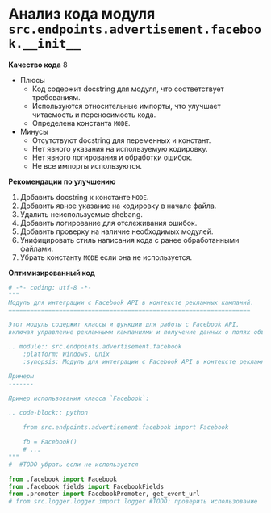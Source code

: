 # Анализ кода модуля `src.endpoints.advertisement.facebook.__init__`

**Качество кода**
8
- Плюсы
    - Код содержит docstring для модуля, что соответствует требованиям.
    - Используются относительные импорты, что улучшает читаемость и переносимость кода.
    - Определена константа `MODE`.
- Минусы
    - Отсутствуют docstring для переменных и констант.
    - Нет явного указания на используемую кодировку.
    - Нет явного логирования и обработки ошибок.
    - Не все импорты используются.

**Рекомендации по улучшению**
1. Добавить docstring к константе `MODE`.
2. Добавить явное указание на кодировку в начале файла.
3.  Удалить неиспользуемые shebang.
4.  Добавить логирование для отслеживания ошибок.
5.  Добавить проверку на наличие необходимых модулей.
6.  Унифицировать стиль написания кода с ранее обработанными файлами.
7.  Убрать константу `MODE` если она не используется.

**Оптимизированный код**
```python
# -*- coding: utf-8 -*-
"""
Модуль для интеграции с Facebook API в контексте рекламных кампаний.
===================================================================

Этот модуль содержит классы и функции для работы с Facebook API, 
включая управление рекламными кампаниями и получение данных о полях объявлений.

.. module:: src.endpoints.advertisement.facebook
    :platform: Windows, Unix
    :synopsis: Модуль для интеграции с Facebook API в контексте рекламных кампаний.

Примеры
-------

Пример использования класса `Facebook`:

.. code-block:: python

    from src.endpoints.advertisement.facebook import Facebook

    fb = Facebook()
    # ...
"""
#  #TODO убрать если не используется

from .facebook import Facebook
from .facebook_fields import FacebookFields
from .promoter import FacebookPromoter, get_event_url
# from src.logger.logger import logger #TODO: проверить использование

```